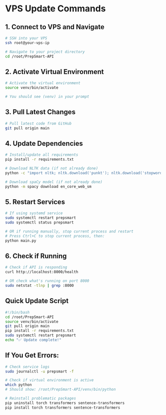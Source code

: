 # VPS Update Commands

## 1. Connect to VPS and Navigate
```bash
# SSH into your VPS
ssh root@your-vps-ip

# Navigate to your project directory
cd /root/PrepSmart-API
```

## 2. Activate Virtual Environment
```bash
# Activate the virtual environment
source venv/bin/activate

# You should see (venv) in your prompt
```

## 3. Pull Latest Changes
```bash
# Pull latest code from GitHub
git pull origin main
```

## 4. Update Dependencies
```bash
# Install/update all requirements
pip install -r requirements.txt

# Download NLTK data (if not already done)
python -c "import nltk; nltk.download('punkt'); nltk.download('stopwords'); nltk.download('wordnet')"

# Download spaCy model (if not already done)
python -m spacy download en_core_web_sm
```

## 5. Restart Services
```bash
# If using systemd service
sudo systemctl restart prepsmart
sudo systemctl status prepsmart

# OR if running manually, stop current process and restart
# Press Ctrl+C to stop current process, then:
python main.py
```

## 6. Check if Running
```bash
# Check if API is responding
curl http://localhost:8000/health

# OR check what's running on port 8000
sudo netstat -tlnp | grep :8000
```

## Quick Update Script
```bash
#!/bin/bash
cd /root/PrepSmart-API
source venv/bin/activate
git pull origin main
pip install -r requirements.txt
sudo systemctl restart prepsmart
echo "✅ Update complete!"
```

## If You Get Errors:
```bash
# Check service logs
sudo journalctl -u prepsmart -f

# Check if virtual environment is active
which python
# Should show: /root/PrepSmart-API/venv/bin/python

# Reinstall problematic packages
pip uninstall torch transformers sentence-transformers
pip install torch transformers sentence-transformers
```